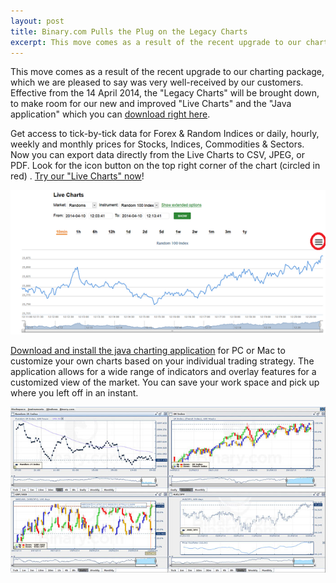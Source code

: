 ```yaml
---
layout: post
title: Binary.com Pulls the Plug on the Legacy Charts
excerpt: This move comes as a result of the recent upgrade to our charting package, which we are pleased to say was very well-received by our customers. Effective from the 14 April 2014, the "Legacy Charts" will be brought down, to make room for our new and improved "Live Charts" and the "Java application" which you can download right here.
---
```


This move comes as a result of the recent upgrade to our charting package, which we are pleased to say was very well-received by our customers. Effective from the 14 April 2014, the "Legacy Charts" will be brought down, to make room for our new and improved "Live Charts" and the "Java application" which you can [download right here](https://www.binary.com/c/chart_application.cgi?l=EN&utm_medium=social&utm_source=blog&utm_content=whatsnew).

Get access to tick-by-tick data for Forex & Random Indices or daily, hourly, weekly and monthly prices for Stocks, Indices, Commodities & Sectors. Now you can export data directly from the Live Charts to CSV, JPEG, or PDF. Look for the  icon button on the top right corner of the chart (circled in red) . [Try our "Live Charts" now](https://www.binary.com/c/livechart.cgi?l=EN#R_100:10min&utm_medium=social&utm_source=blog&utm_content=whatsnew)!

 ![picture](/post_images/592847.png)

[Download and install the java charting application](https://www.binary.com/c/chart_application.cgi?l=EN&utm_medium=social&utm_source=blog&utm_content=whatsnew) for PC or Mac to customize your own charts based on your individual trading strategy. The application allows for a wide range of indicators and overlay features for a customized view of the market. You can save your work space and pick up where you left off in an instant.

 ![picture](/post_images/4626021_orig.jpg)

